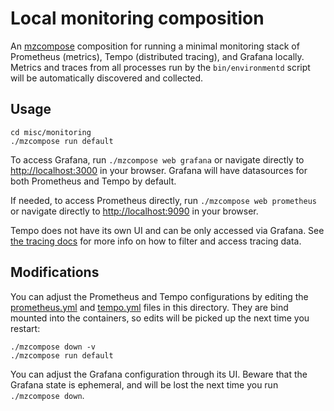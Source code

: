 # Local monitoring composition

An [mzcompose] composition for running a minimal monitoring stack of Prometheus
(metrics), Tempo (distributed tracing), and Grafana locally. Metrics and traces
from all processes run by the `bin/environmentd` script will be automatically
discovered and collected.

## Usage

```
cd misc/monitoring
./mzcompose run default
```

To access Grafana, run `./mzcompose web grafana` or navigate directly to
<http://localhost:3000> in your browser. Grafana will have datasources
for both Prometheus and Tempo by default.

If needed, to access Prometheus directly, run `./mzcompose web prometheus`
or navigate directly to <http://localhost:9090> in your browser.

Tempo does not have its own UI and can be only accessed via Grafana.
See [the tracing docs] for more info on how to filter and access tracing
data.

## Modifications

You can adjust the Prometheus and Tempo configurations by editing the
[prometheus.yml](./prometheus.yml) and [tempo.yml](./tempo.yml) files in
this directory. They are bind mounted into the containers, so edits will
be picked up the next time you restart:

```
./mzcompose down -v
./mzcompose run default
```

You can adjust the Grafana configuration through its UI. Beware that the
Grafana state is ephemeral, and will be lost the next time you run
`./mzcompose down`.

[the tracing docs]: ../../doc/developer/tracing.md#accessing-tracing-data-locally
[mzcompose]: ../../doc/developer/mzcompose.md

